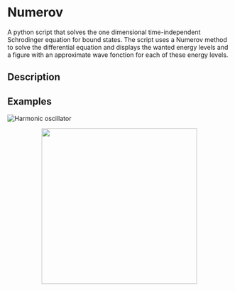 Numerov
==========
A python script that solves the one dimensional time-independent Schrodinger equation for bound states.  The script uses a Numerov method to solve the differential equation and displays the wanted energy levels and a figure with an approximate wave fonction for each of these energy levels.

Description
-----------

Examples
--------

![Harmonic oscillator](https://github.com/FelixDesrochers/Numerov/tree/master/video/Schrod.gif)


<p align="center">
  <img src="https://github.com/FelixDesrochers/Numerov/tree/master/video/Schrod.gif" width="350"/>
</p>
